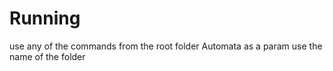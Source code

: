 # Running

use any of the commands from the root folder Automata
as a param use the name of the folder
